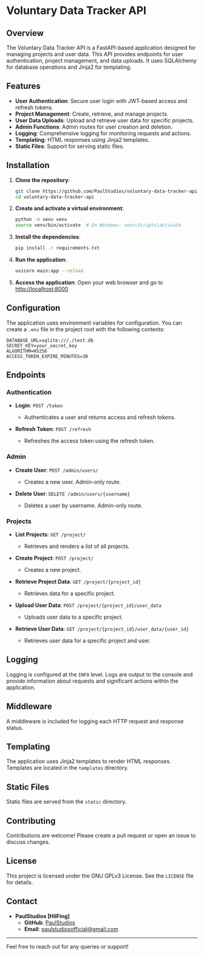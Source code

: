 # Voluntary Data Tracker API

## Overview

The Voluntary Data Tracker API is a FastAPI-based application designed for managing projects and user data. This API provides endpoints for user authentication, project management, and data uploads. It uses SQLAlchemy for database operations and Jinja2 for templating.

## Features

- **User Authentication**: Secure user login with JWT-based access and refresh tokens.
- **Project Management**: Create, retrieve, and manage projects.
- **User Data Uploads**: Upload and retrieve user data for specific projects.
- **Admin Functions**: Admin routes for user creation and deletion.
- **Logging**: Comprehensive logging for monitoring requests and actions.
- **Templating**: HTML responses using Jinja2 templates.
- **Static Files**: Support for serving static files.

## Installation

1. **Clone the repository**:

    ```bash
    git clone https://github.com/PaulStudios/voluntary-data-tracker-api.git
    cd voluntary-data-tracker-api
    ```

2. **Create and activate a virtual environment**:

    ```bash
    python -m venv venv
    source venv/bin/activate  # On Windows: venv\Scripts\activate
    ```

3. **Install the dependencies**:

    ```bash
    pip install -r requirements.txt
    ```

4. **Run the application**:

    ```bash
    uvicorn main:app --reload
    ```

5. **Access the application**:
    Open your web browser and go to [http://localhost:8000](http://localhost:8000)

## Configuration

The application uses environment variables for configuration. You can create a `.env` file in the project root with the following contents:

```env
DATABASE_URL=sqlite:///./test.db
SECRET_KEY=your_secret_key
ALGORITHM=HS256
ACCESS_TOKEN_EXPIRE_MINUTES=30
```

## Endpoints

### Authentication

- **Login**: `POST /token`
  - Authenticates a user and returns access and refresh tokens.

- **Refresh Token**: `POST /refresh`
  - Refreshes the access token using the refresh token.

### Admin

- **Create User**: `POST /admin/users/`
  - Creates a new user. Admin-only route.

- **Delete User**: `DELETE /admin/users/{username}`
  - Deletes a user by username. Admin-only route.

### Projects

- **List Projects**: `GET /project/`
  - Retrieves and renders a list of all projects.

- **Create Project**: `POST /project/`
  - Creates a new project.

- **Retrieve Project Data**: `GET /project/{project_id}`
  - Retrieves data for a specific project.

- **Upload User Data**: `POST /project/{project_id}/user_data`
  - Uploads user data to a specific project.

- **Retrieve User Data**: `GET /project/{project_id}/user_data/{user_id}`
  - Retrieves user data for a specific project and user.

## Logging

Logging is configured at the `INFO` level. Logs are output to the console and provide information about requests and significant actions within the application.

## Middleware

A middleware is included for logging each HTTP request and response status.

## Templating

The application uses Jinja2 templates to render HTML responses. Templates are located in the `templates` directory.

## Static Files

Static files are served from the `static` directory.

## Contributing

Contributions are welcome! Please create a pull request or open an issue to discuss changes.

## License

This project is licensed under the GNU GPLv3 License. See the `LICENSE` file for details.

## Contact

- **PaulStudios [HilFing]**
  - **GitHub**: [PaulStudios](https://github.com/PaulStudios)
  - **Email**: paulstudiosofficial@gmail.com

---

Feel free to reach out for any queries or support!

